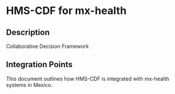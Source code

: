 # HMS-CDF for mx-health

## Description

Collaborative Decision Framework

## Integration Points

This document outlines how HMS-CDF is integrated with mx-health systems in Mexico.
